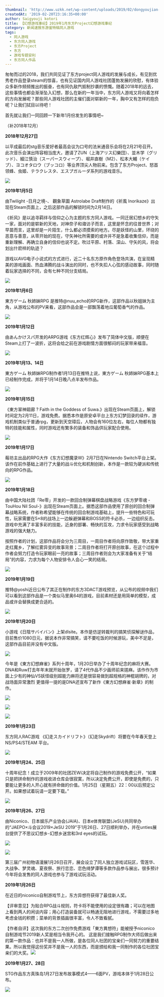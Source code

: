 ```yaml
---
thumbnail: 'http://www.uzkk.net/wp-content/uploads/2019/02/dongyoujian-825x510.png'
createdAt: '2019-02-20T23:16:35+00:00'
author: Saigyouji kotori
title: 【幻想游戏事纪】2019年1月东方Project幻想游戏事纪
category: 新闻速报东游鉴特稿同人游戏
tags:
  - 同人游戏
  - 东方同人游戏
  - 东方Project
  - 东方
  - 游戏专题安利
  - 东方同人作品
---
```


匆匆而过的2018，我们共同见证了东方project同人游戏的发展与成长，有见到优秀老作品登录steam的惊喜，也有见证国内同人游戏社团蓬勃发展的欣慰，有体验众多新作频频推出的振奋，也有同仇敌忾抵制抄袭的愤慨。随着2018年的远去，这些事情也都会渐渐坠入幻想，那么在新的一年当中，东方同人游戏又将向着怎样的方向发展呢？那些同人游戏社团的主催们面对崭新的一年，胸中又有怎样的抱负呢？让我们拭目以待吧！

首先就让我们一同回顾一下新年1月份发生的事情吧~

（补2018年12月）

**2018年12月27日**

以平成最后的stg音乐爱好者最高会议为口号的法米通音乐会将在2月21号召开。此次音乐会演出阵容相当庞大，邀请了ZUN（上海アリス幻樂団）、並木学（グリッド）、細江慎治（スーパースウィープ）、堀井直樹（M2）、松本大輔（ケイブ）、ヨコオタロウ（ブッコロ）等业界顶尖人物前来。包含了东方Project、怒首领蜂、虫姬、テラクレスタ、エスプガルーダ系列的游戏音乐。

![](https://i0.hdslb.com/bfs/article/0bf80e2233e6922a1ff0c484f4f0fa20189b53b1.png@786w_480h.webp)

**2019年1月5日**

由Twilight -日月之境-、 觀象草圖 Astrolabe Draft制作的《祈風 Inorikaze》出现在Steam页面上，之后这部作品的解锁时间为2月14日。

《祈风》是以追寻羁绊与信仰之心为主题的东方同人游戏。一同迁居幻想乡的守矢一家，面对的是崭新的天地，对神奈子和诹访子而言，这里是怀念的往昔世界；对早苗而言，这里却是一片陌生，什么都必须摸索的地方。尽是妖怪的山里，环绕的恶意与善意，从零开始的现在，守矢神社所需要的或许并不是急着收集信仰，而是重新理解、再确立自身的信仰也说不定。吹过平原、村落、深山、守矢的风，将会划出什麽样的轨迹？

游戏以AVG电子小说式的方式进行，近二十名东方原作角色登场共演，在呈现精美的游戏画面、热血沸腾的战斗演出的同时，也不失扣人心弦的感动故事，同时随着玩家选择的不同，会有七种不同分支结局。

![](https://i0.hdslb.com/bfs/article/2d35ecff2e6714ae797c439cc9a63d4b8350ed99.png@1320w_1852h.webp)

**2019年1月6日**

東方ゲーム 秋姉妹RPG 是推特@nuu_echo的RPG新作，这部作品以秋姐妹为主角，从游戏公布的PV来看，这部作品会是一部飘荡着地瓜葡萄香气的作品。

![](https://i0.hdslb.com/bfs/article/61c14879e0ac4fa03ea3ce068e3c6fbf9e9ed5a5.png@1320w_920h.webp)

**2019年1月12日**

由あんかけスパ开发的ARPG游戏《东方红辉心》发布了简体中文版，顺便在Steam上打了一波折，这将会给之前在游戏剧情方面很郁闷的玩家带来福音。

![](https://i0.hdslb.com/bfs/article/dc5577a79f0737dc6b35ddfc78621dbd3918a3c2.png@1036w_582h.webp)

**2019年1月13、14日**

東方ゲーム 秋姉妹RPG制作者1月13日在推特上说，東方ゲーム 秋姉妹RPG基本上已经制作完成，并将于1月14日晚八点半发布作品。

![](https://i0.hdslb.com/bfs/article/4445182ecc99347e221486756149c1f328dee8f3.png@1076w_1116h.webp)

**2019年1月15日**

《東方翠神廻廊 ? Faith in the Goddess of Suwa.》出现在Steam页面上，解锁时间定为2月11日，游戏免费。据悉本作是原安卓平台上东方幻梦回录的续作，游戏机制类似于普通rpg，更新到天空璋后，人物会有160位左右，每位人物都有独特的技能和属性，同时游戏还有繁多的装备和饰品供玩家配合使用。

![](https://i0.hdslb.com/bfs/article/aab5af353e1038f4ed21f1ab01706a86a2da4d18.png@1320w_794h.webp)

**2019年1月17日**

莓坊主出品的RPG大作《东方幻想魔录W》2月7日在Nintendo Switch平台上架。该作在前作基础上进行了大量的战斗优化和机制创新，本作是一款较为硬派和传统向的RPG作品。

![](https://i0.hdslb.com/bfs/article/c250458619d7e7987d9a81354aca61c122e5396f.png@1320w_1320h.webp)

**2019年1月18日**

由中国大陆社团「Re零」开发的一款回合制弹幕棋盘战略游戏《东方梦零魂 -TouHou Nil Soul-》出现在Steam页面上。据悉这部作品使用了原创的回合制弹幕战略系统，作者称希望能够在传统的回合制游戏基础上，提升一些特色和可玩性，玩家需要在5×8的战场上一边躲避弹幕和BOSS的符卡必杀，一边组织反击。游戏中充满了丰富多彩的技能，近身的部署、畅快的互攻，力求令玩家感受到战略游戏的强大魅力。

按照作者的计划，这部作品将会分为三周目，一周目作者将向原作致敬，带大家重走红魔乡，了解红雾异变的故事背景；二周目作者将打开原创故事，在这个过程中作者会努力打造令玩家眼前一亮的故事；三周目作者则会为大家准备有关于“结局”的内容，力求为每个人物安排令人会心一笑的结局。

![](https://i0.hdslb.com/bfs/article/d6d9e0169adc3f7b27d985d1f107699d99131f27.png@1320w_740h.webp)

**2019年1月19日**

推特@yoshi近日公布了其正在制作的东方3DACT游戏预览，从公布的视频中我们可以看到这部作品是一个类似马里奥64的游戏，目前素材还是用简单的模型，成品或许会替换成更合适的。

![](https://i0.hdslb.com/bfs/article/2306943b2316f4ea61778ceb094a3f3ce1f90413.png@1320w_638h.webp)

**2019年1月20日**

小游戏《日陰サバイバン》上架dlsite。本作是仿逆转裁判的搞笑侦探解谜作品，目前售价1080日元，据说本作非常搞笑，请不要吃饭的时候游玩，美中不足是，这部作品目前并没有中文版。

![](https://i0.hdslb.com/bfs/article/980ecd7174cddd6b12bde8cc30762307951487ad.png@1320w_568h.webp)

今年是《東方幻想麻雀》系列十周年，1月20日举办了十周年纪念的麻将大赛。DNA和Ruw打去年年末就开始张罗，请了4代作品不少画师前来搓麻。该作作为市面上少有的神仙VS妖怪级别超能力麻将还是很容易做到超规格的神棍胡牌的，对战场面异常激烈 更值得一提的是DNA还宣布了新作《東方幻想麻雀·新章》的制作。

![](https://i0.hdslb.com/bfs/article/3e999b4119d372378140c67be2781b1508dfb337.png@1320w_990h.webp)

![](https://i0.hdslb.com/bfs/article/84cb32494446993bdcad1e6985df7f6420285e7a.png@1320w_1760h.webp)

![](https://i0.hdslb.com/bfs/article/febed6d0e6e5bf3408bff336b79bf4074be19df0.png@1320w_742h.webp)

**2019年1月23日**

东方同人RAC游戏 《幻走スカイドリフト》（幻走Skydrift）将要在今年春天登上NS/PS4/STEAM 平台。

![](https://i0.hdslb.com/bfs/article/a45d9777901783502af6d6c99413493dd78f31d4.jpg@1320w_742h.webp)

**2019年1月24、25日**

十周年纪念！成立于2009年的社团ZEWi决定将自己制作的游戏免费公开，“如果只是把拼命制作的游戏收进仓库会很寂寞，所以决定免费公开，即使是免费的，只要能让更多的人开心就有拼命做的价值。1月25日（星期五）22：00以后预定公开。如果想试着玩请一定要下载。”

![](https://i0.hdslb.com/bfs/article/113d79c8aa52e64920d0b83e5927610e8739bd2a.png@1036w_2072h.webp)

**2019年1月26、27日**

由Niconico、日本娱乐产业协会(JAIA)、日本e体育联盟(JeSU)共同举办的“JAEPO×斗会议2019×JeSU 2019”于1月26日、27日顺利举办，并在unties展台提供了不思议幻想乡-幻想乡迷宫和3rd eyes的试玩。

![](https://i0.hdslb.com/bfs/article/5f3fa29d527cfbc028e3ce7cec347662a21045d3.png@1036w_1382h.webp)

![](https://i0.hdslb.com/bfs/article/9deb127316bdce10038092c5038d1ddf65d51e60.png@1036w_936h.webp)

第三届广州初物语漫展1月26日召开，展会设立了同人独立游戏试玩区，雪莲华、大战争、梦灵魂、夏夜祭、旅行恋恋、恋色绮梦谭等多款作品参与展出，很多预计今年将会发售的同人游戏也参与了游戏试玩活动。

**2019年1月26日**

在近日的niconico自制游戏节上，东方异想符获得了最佳新人奖。

【评审意见】为贴合RPG战斗规则，符卡将不能使用的设定很有趣；可以在地图上看到两人的闲谈内容；用心打造装备就可以畅通无阻地进行游戏，不需要过多地考虑金钱的积攒；菜单的背景插画很丰富，令人不致看腻。

【作者自评】这次我的东方二次创作免费游戏「東方異想符」能被授予niconico自制游戏节2019新人奖是相当令我开心的。 这是我们接触RPG制作大师后做出来的第一款作品：也并不是我一人所做，是各位同人社团的宝亲们一同努力的重要结果。所以我觉得这份奖并不是我一人的东西，而是颁给和我一同制作的各位社团宝亲们的大奖。![](https://i0.hdslb.com/bfs/article/dc5ada6ef8c831090c75f57ed91f4a4789a169cf.png@794w_1838h.webp)

**2019年1月27、28日**

STG作品东方真珠岛1月27日发布故事模式4——6面PV，游戏本体于1月28日公布。

![](https://i0.hdslb.com/bfs/article/930aaeb2c6c05b58aedad348c46258dac366e4e3.jpg@448w_448h.webp)

